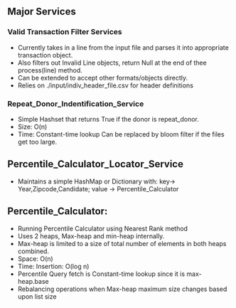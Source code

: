
## Major Services
### Valid Transaction Filter Services
+ Currently takes in a line from the input file and parses it into appropriate transaction object.
+ Also filters out Invalid Line objects, return Null at the end of thee process(line) method.
+ Can be extended to accept other formats/objects directly.
+ Relies on ./input/indiv_header_file.csv for header definitions

### Repeat_Donor_Indentification_Service
+ Simple Hashset that returns True if the donor is repeat_donor.
+ Size: O(n)
+ Time: Constant-time lookup
Can be replaced by bloom filter if the files get too large.

## Percentile_Calculator_Locator_Service
+ Maintains a simple HashMap or Dictionary with: key-> Year,Zipcode,Candidate;  value -> Percentile_Calculator

## Percentile_Calculator:
+ Running Percentile Calculator using Nearest Rank method
+ Uses 2 heaps, Max-heap and min-heap internally.
+ Max-heap is limited to a size of total number of elements in both heaps combined.
+ Space: O(n)
+ Time: Insertion: O(log n)
+ Percentile Query fetch is Constant-time lookup since it is max-heap.base
+ Rebalancing operations when Max-heap maximum size changes based upon list size
